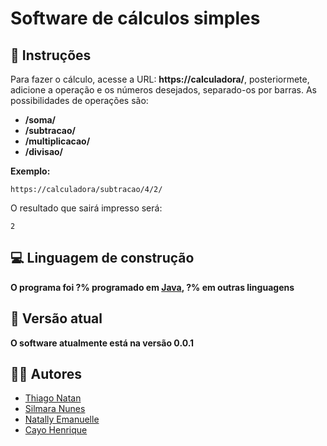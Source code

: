 # Software de cálculos simples

## 📜​ Instruções

Para fazer o cálculo, acesse a URL: **https://calculadora/**, posteriormete, adicione a operação e os números desejados, separado-os por barras.
As possibilidades de operações são:
* **/soma/**
* **/subtracao/**
* **/multiplicacao/**
* **/divisao/** 

**Exemplo:**
```
https://calculadora/subtracao/4/2/
```
O resultado que sairá impresso será:
```
2
```
## 💻 Linguagem de construção

**O programa foi ?% programado em [Java](https://www.java.com/pt-BR/), ?% em outras linguagens**

## 🚩​ Versão atual

**O software atualmente está na versão 0.0.1**

## 👨‍💻​ Autores 

* [Thiago Natan](https://github.com/oagarian/)
* [Silmara Nunes](https://github.com/sil008)
* [Natally Emanuelle](https://github.com/natally02/)
* [Cayo Henrique](https://github.com/cayohenrique250)
